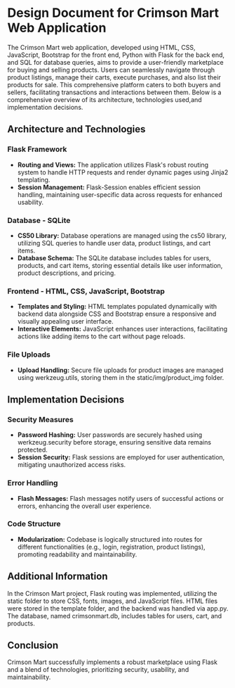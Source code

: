 # Design Document for Crimson Mart Web Application

The Crimson Mart web application, developed using HTML, CSS, JavaScript, Bootstrap for the front end, Python with Flask for the back end, and SQL for database queries, aims to provide a user-friendly marketplace for buying and selling products. Users can seamlessly navigate through product listings, manage their carts, execute purchases, and also list their products for sale. This comprehensive platform caters to both buyers and sellers, facilitating transactions and interactions between them. Below is a comprehensive overview of its architecture, technologies used,and implementation decisions.

## Architecture and Technologies

### Flask Framework

- **Routing and Views:** The application utilizes Flask's robust routing system to handle HTTP requests and render dynamic pages using Jinja2 templating.
- **Session Management:** Flask-Session enables efficient session handling, maintaining user-specific data across requests for enhanced usability.

### Database - SQLite

- **CS50 Library:** Database operations are managed using the cs50 library, utilizing SQL queries to handle user data, product listings, and cart items.
- **Database Schema:** The SQLite database includes tables for users, products, and cart items, storing essential details like user information, product descriptions, and pricing.

### Frontend - HTML, CSS, JavaScript, Bootstrap

- **Templates and Styling:** HTML templates populated dynamically with backend data alongside CSS and Bootstrap ensure a responsive and visually appealing user interface.
- **Interactive Elements:** JavaScript enhances user interactions, facilitating actions like adding items to the cart without page reloads.

### File Uploads

- **Upload Handling:** Secure file uploads for product images are managed using werkzeug.utils, storing them in the static/img/product_img folder.

## Implementation Decisions

### Security Measures

- **Password Hashing:** User passwords are securely hashed using werkzeug.security before storage, ensuring sensitive data remains protected.
- **Session Security:** Flask sessions are employed for user authentication, mitigating unauthorized access risks.

### Error Handling

- **Flash Messages:** Flash messages notify users of successful actions or errors, enhancing the overall user experience.

### Code Structure

- **Modularization:** Codebase is logically structured into routes for different functionalities (e.g., login, registration, product listings), promoting readability and maintainability.

## Additional Information

In the Crimson Mart project, Flask routing was implemented, utilizing the static folder to store CSS, fonts, images, and JavaScript files. HTML files were stored in the template folder, and the backend was handled via app.py. The database, named crimsonmart.db, includes tables for users, cart, and products.



## Conclusion

Crimson Mart successfully implements a robust marketplace using Flask and a blend of technologies, prioritizing security, usability, and maintainability.